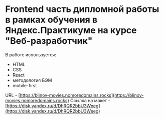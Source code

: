 # Frontend часть дипломной работы в рамках обучения в Яндекс.Практикуме на курсе "Веб-разработчик"

В работе используется:
- HTML
- CSS
- React
- методология БЭМ
- mobile-first

URL - [https://blinov-movies.nomoredomains.rocks](https://blinov-movies.nomoredomains.rocks)
Ссылка на макет - [https://disk.yandex.ru/d/DhRQR2bbU3Weeg](https://disk.yandex.ru/d/DhRQR2bbU3Weeg)